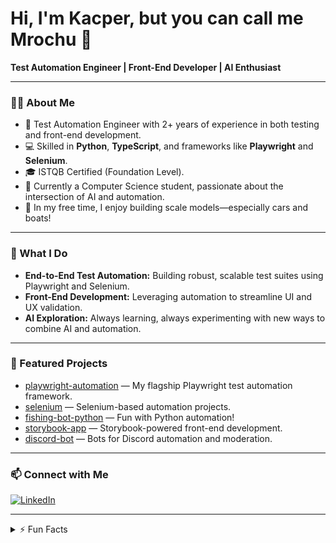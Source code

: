 # Hi, I'm Kacper, but you can call me Mrochu 👋

**Test Automation Engineer | Front-End Developer | AI Enthusiast**

---

### 👨‍💻 About Me

- 🧪 Test Automation Engineer with 2+ years of experience in both testing and front-end development.
- 💻 Skilled in **Python**, **TypeScript**, and frameworks like **Playwright** and **Selenium**.
- 🎓 ISTQB Certified (Foundation Level).
- 🧠 Currently a Computer Science student, passionate about the intersection of AI and automation.
- 🚗 In my free time, I enjoy building scale models—especially cars and boats!

---

### 🔎 What I Do

- **End-to-End Test Automation:** Building robust, scalable test suites using Playwright and Selenium.
- **Front-End Development:** Leveraging automation to streamline UI and UX validation.
- **AI Exploration:** Always learning, always experimenting with new ways to combine AI and automation.

---

### 🚀 Featured Projects

- [playwright-automation](https://github.com/KacperMrochen/playwright-automation) — My flagship Playwright test automation framework.
- [selenium](https://github.com/KacperMrochen/selenium) — Selenium-based automation projects.
- [fishing-bot-python](https://github.com/KacperMrochen/fishing-bot-python) — Fun with Python automation!
- [storybook-app](https://github.com/KacperMrochen/storybook-app) — Storybook-powered front-end development.
- [discord-bot](https://github.com/KacperMrochen/discord-bot) — Bots for Discord automation and moderation.

---

### 📫 Connect with Me

[![LinkedIn](https://img.shields.io/badge/LinkedIn-KacperMrochen-blue?logo=linkedin&style=for-the-badge)](https://www.linkedin.com/in/kacpermrochen)

---

<details>
<summary>⚡ Fun Facts</summary>

- I love building model cars and boats in my spare time!
- Forever curious about the ways AI can change the future of testing and development.
</details>
